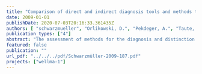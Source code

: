 ```yaml
---
title: "Comparison of direct and indirect diagnosis tools and methods to determine and distinguish clogging"
date: 2009-01-01
publishDate: 2020-07-03T20:16:33.361435Z
authors: [ "schwarzmueller", "Orlikowski, D.", "Pekdeger, A.", "Taute, T.", "Maiwald, U.", "Menz, C.", "Szewzyk, U.", "Thronicker, O.", "Raat, K.", "Wicklein, A.", "Bartetzko, A." ]
publication_types: ["4"]
abstract: "The assessment of methods for the diagnosis and distinction of well ageing types and processes with the aim to recommend methods and tools for further fieldwork was part of work package 1 of the preparatory phase WellMa1. Therefore, field tests were carried out at selected well sites with a variety of methods covering standard monitoring methods to assess the constructive state of a well (TV inspections, borehole geophysical methods) and its performance (pump tests) as well as methods aiming at a better process understanding such as the hydrochemical and microbiological analysis of the raw water and clogging deposits. Altogether ten methods were applied at 21 different wells of the Berliner Wasserbetriebe (BWB) covering (i) exposure of object slides during operation and rest periods for microbiological investigations, (ii) BART with test kits for iron-related bacteria (IRB) and slime-forming bacteria (SLYM), (iii) water sampling for the investigation of pristine groundwater organisms, (iv) online measurements of chemical parameters O2, Eh, pH and T and water sampling for chemical analyses (main cations and anions), (v) TV inspections, (vi) three-step pumping tests, (vii) borehole geophysics with Gamma-Gamma-Density scan (GG.D), NeutronNeutron log (NN), Flowmeter (Flow) and Packer-Flowmeter measurement and (ix) Particle countings. The assessment and comparison should originally be completed by a horizontally directed core sampling from different depths from the screen sections of three of the chosen wells. Due to technical difficulties, this was not achieved during this phase of the project. The investigations led to a development and refinement of the methods and approaches. Because of their limited accessibility to the different parts of a well, a combination of methods is always necessary. Especially for the indirect methods like borehole geophysics, an initial assessment of the well condition directly subsequent to construction is essential to provide a basis for the assessment of the well performance development. Generally, the applied standard monitoring methods and diagnosis tools provided the expected identification of a performance deterioration and evidence for the presence of starting materials for clogging processes such as iron, oxygen, iron-related bacteria and particles. Room for improvement could be identified with regard to the reliability, information value and comparability of the tested methods, e.g. by a stepwise combination and extension of the methods to determine the interacting processes from the composition of the deposits. Further investigations should aim at method validation, especially for well monitoring during routine operation (e.g. use of delta h, development of standards for Qs-measurements and TV inspections), and further method development for the ongoing project with scientific investigations to obtain deeper process understanding, e.g. investigating shares of deposits resulting from the different processes (chemical, biological, physical) and relations between the rate of clogging or the location of deposits to well characteristics and site conditions to separate the different well ageing processes. This will then lead to the identification of key parameters that may be influenced to slow down well ageing and keep the well performance and water quality at an optimum."
featured: false
publication: ""
url_pdf: "../../../pdf/Schwarzmüller-2009-187.pdf"
projects: ["wellma-1"]
---
```


